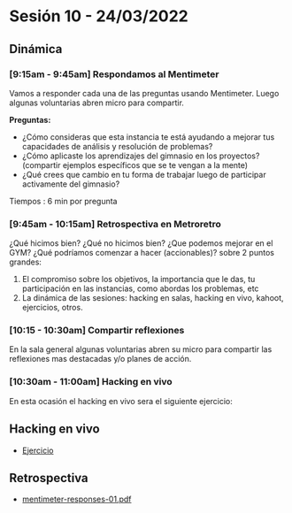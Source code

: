 # Sesión 10 - 24/03/2022

## Dinámica

### [9:15am - 9:45am] Respondamos al Mentimeter

Vamos a responder cada una de las preguntas  usando Mentimeter. Luego algunas
voluntarias abren micro para compartir.

__Preguntas:__

* ¿Cómo consideras que esta instancia te está ayudando a mejorar tus capacidades
  de análisis y resolución de problemas?
* ¿Cómo aplicaste los aprendizajes del gimnasio en los proyectos? (compartir
  ejemplos específicos que se te vengan a la mente)
* ¿Qué crees que cambio en tu forma de trabajar luego de participar activamente
del gimnasio?

Tiempos : 6 min por pregunta

### [9:45am - 10:15am] Retrospectiva en Metroretro

¿Qué hicimos bien? ¿Qué no hicimos bien? ¿Que podemos mejorar en el GYM? ¿Qué
podríamos comenzar a hacer (accionables)? sobre 2 puntos grandes:

1. El compromiso sobre los objetivos, la importancia que le das, tu participación
   en las instancias, como abordas los problemas, etc
2. La dinámica de las sesiones: hacking en salas, hacking en vivo, kahoot,
   ejercicios, otros.

### [10:15 - 10:30am] Compartir reflexiones

En la sala general  algunas voluntarias abren su micro para compartir las
reflexiones mas destacadas y/o planes de acción.

### [10:30am - 11:00am] Hacking en vivo

En esta ocasión el hacking en vivo sera el siguiente ejercicio:

## Hacking en vivo

* [Ejercicio](../../../exercise/sum-of-numbers/)

## Retrospectiva

* [mentimeter-responses-01.pdf](https://github.com/Laboratoria/CDMX012-gym/blob/main/session-10/assets/session10sala1.pdf)
